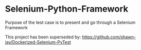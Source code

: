 # Selenium-Python-Framework
Purpose of the test case is to present and go through a Selenium Framework 

This project has been superseded by: https://github.com/shawn-jay/Dockerized-Selenium-PyTest
